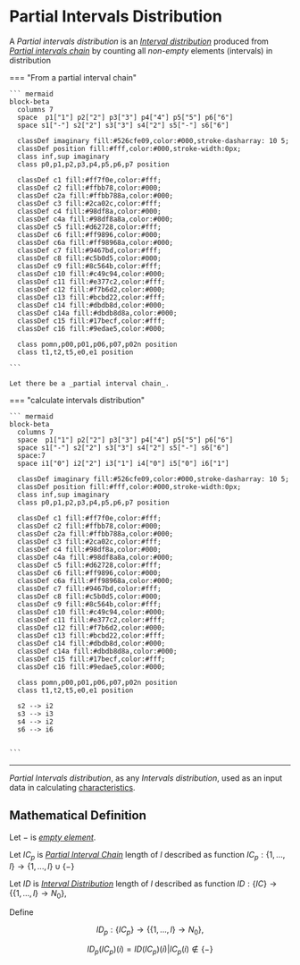 # Partial Intervals Distribution

A _Partial intervals distribution_ is an [_Interval distribution_](../order/intervals_distribution/index.md) produced from [_Partial intervals chain_](./intervals_chain/index.md) by counting all _non-empty_ elements (intervals) in distribution


=== "From a partial interval chain"

    ``` mermaid
    block-beta
      columns 7
      space  p1["1"] p2["2"] p3["3"] p4["4"] p5["5"] p6["6"]
      space s1["-"] s2["2"] s3["3"] s4["2"] s5["-"] s6["6"]

      classDef imaginary fill:#526cfe09,color:#000,stroke-dasharray: 10 5;
      classDef position fill:#fff,color:#000,stroke-width:0px;
      class inf,sup imaginary
      class p0,p1,p2,p3,p4,p5,p6,p7 position

      classDef c1 fill:#ff7f0e,color:#fff;
      classDef c2 fill:#ffbb78,color:#000;
      classDef c2a fill:#ffbb788a,color:#000;
      classDef c3 fill:#2ca02c,color:#fff;
      classDef c4 fill:#98df8a,color:#000;
      classDef c4a fill:#98df8a8a,color:#000;
      classDef c5 fill:#d62728,color:#fff;
      classDef c6 fill:#ff9896,color:#000;
      classDef c6a fill:#ff98968a,color:#000;
      classDef c7 fill:#9467bd,color:#fff;
      classDef c8 fill:#c5b0d5,color:#000;
      classDef c9 fill:#8c564b,color:#fff;
      classDef c10 fill:#c49c94,color:#000;
      classDef c11 fill:#e377c2,color:#fff;
      classDef c12 fill:#f7b6d2,color:#000;
      classDef c13 fill:#bcbd22,color:#fff;
      classDef c14 fill:#dbdb8d,color:#000;
      classDef c14a fill:#dbdb8d8a,color:#000;
      classDef c15 fill:#17becf,color:#fff;
      classDef c16 fill:#9edae5,color:#000;

      class pomn,p00,p01,p06,p07,p02n position
      class t1,t2,t5,e0,e1 position

    ```

    Let there be a _partial interval chain_.

=== "calculate intervals distribution"

    ``` mermaid
    block-beta
      columns 7
      space  p1["1"] p2["2"] p3["3"] p4["4"] p5["5"] p6["6"]
      space s1["-"] s2["2"] s3["3"] s4["2"] s5["-"] s6["6"]
      space:7
      space i1["0"] i2["2"] i3["1"] i4["0"] i5["0"] i6["1"]

      classDef imaginary fill:#526cfe09,color:#000,stroke-dasharray: 10 5;
      classDef position fill:#fff,color:#000,stroke-width:0px;
      class inf,sup imaginary
      class p0,p1,p2,p3,p4,p5,p6,p7 position

      classDef c1 fill:#ff7f0e,color:#fff;
      classDef c2 fill:#ffbb78,color:#000;
      classDef c2a fill:#ffbb788a,color:#000;
      classDef c3 fill:#2ca02c,color:#fff;
      classDef c4 fill:#98df8a,color:#000;
      classDef c4a fill:#98df8a8a,color:#000;
      classDef c5 fill:#d62728,color:#fff;
      classDef c6 fill:#ff9896,color:#000;
      classDef c6a fill:#ff98968a,color:#000;
      classDef c7 fill:#9467bd,color:#fff;
      classDef c8 fill:#c5b0d5,color:#000;
      classDef c9 fill:#8c564b,color:#fff;
      classDef c10 fill:#c49c94,color:#000;
      classDef c11 fill:#e377c2,color:#fff;
      classDef c12 fill:#f7b6d2,color:#000;
      classDef c13 fill:#bcbd22,color:#fff;
      classDef c14 fill:#dbdb8d,color:#000;
      classDef c14a fill:#dbdb8d8a,color:#000;
      classDef c15 fill:#17becf,color:#fff;
      classDef c16 fill:#9edae5,color:#000;

      class pomn,p00,p01,p06,p07,p02n position
      class t1,t2,t5,e0,e1 position

      s2 --> i2
      s3 --> i3
      s4 --> i2
      s6 --> i6


    ```

---

_Partial Intervals distribution_, as any _Intervals distribution_, used as an input data in calculating [characteristics](../order/characteristics/index.md).

## Mathematical Definition

Let $-$ is [_empty element_](./carrier_set.md#mathematical-definition).

Let $IC_p$ is [_Partial Interval Chain_](./intervals_chain/index.md#define-intervals-chain) length of $l$ described as function $IC_p : \{1,...,l\} \longrightarrow  \{1,...,l\} \cup \{-\}$

Let $ID$ is [_Interval Distribution_](../order/intervals_distribution/index.md) length of $l$ described as function $ID : \big\{  IC \big\} \longrightarrow \big\{ \{1,...,l\} \longrightarrow  N_0 \big\},$

Define

$$ID_p : \big\{  IC_p \big\} \longrightarrow \big\{ \{1,...,l\} \longrightarrow  N_0 \big\},$$

$$ID_p(IC_p)(i) = ID(IC_p)(i) \bigg|  IC_p(i) \notin \{-\}$$
